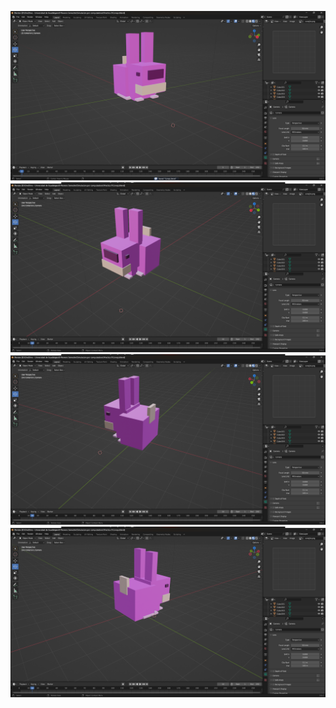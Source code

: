![Imagen del Conejito rosa 1](https://github.com/Luis-Rayas/SimulacionPorComputadora-LuisReyes/blob/main/Practica%203/img1.png)
![Imagen del Conejito rosa 2](https://github.com/Luis-Rayas/SimulacionPorComputadora-LuisReyes/blob/main/Practica%203/img2.png)
![Imagen del Conejito rosa 3](https://github.com/Luis-Rayas/SimulacionPorComputadora-LuisReyes/blob/main/Practica%203/img3.png)
![Imagen del Conejito rosa 4](https://github.com/Luis-Rayas/SimulacionPorComputadora-LuisReyes/blob/main/Practica%203/img4.png)